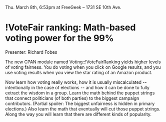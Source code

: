  Thu. March 8th, 6:53pm at FreeGeek – 1731 SE 10th Ave.

# !VoteFair ranking: Math-based voting power for the 99%

Presenter: Richard Fobes

The new CPAN module named Voting::!VoteFairRanking yields higher levels of voting fairness.  You do voting when you click on Google results, and you use voting results when you view the star rating of an Amazon product.

Now learn how voting really works, how it is usually miscalculated -- intentionally in the case of elections -- and how it can be done to fully extract the wisdom in a group.  Learn the math behind the puppet strings that connect politicians (of both parties) to the biggest campaign contributors.  (Partial spoiler: The biggest unfairness is hidden in primary elections.)  Also learn the math that eventually will cut those puppet strings.  Along the way you will learn that there are different kinds of popularity.
